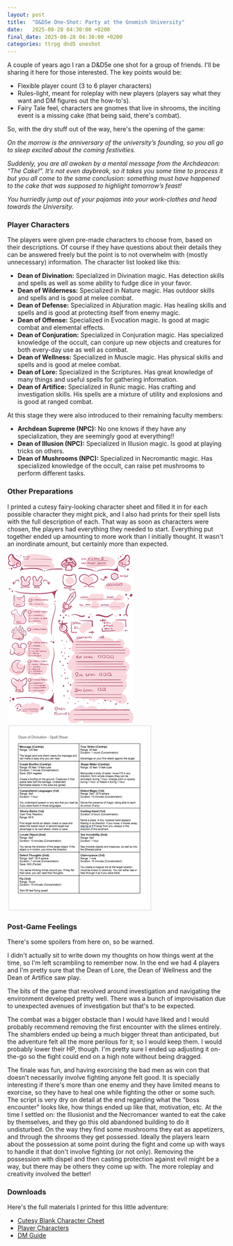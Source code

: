 ```yaml
---
layout: post
title:  "D&D5e One-Shot: Party at the Gnomish University"
date:   2025-08-28 04:30:00 +0200
final_date: 2025-08-28 04:30:00 +0200
categories: ttrpg dnd5 oneshot
---
```

A couple of years ago I ran a D&D5e one shot for a group of friends. I'll be sharing it here for those interested. The key points would be:
+ Flexible player count (3 to 6 player characters)
+ Rules-light, meant for roleplay with new players (players say what they want and DM figures out the how-to's).
+ Fairy Tale feel, characters are gnomes that live in shrooms, the inciting event is a missing cake (that being said, there's combat).

So, with the dry stuff out of the way, here's the opening of the game:

*On the morrow is the anniversary of the university’s founding, so you all go to sleep excited about the coming festivities.*

*Suddenly, you are all awoken by a mental message from the Archdeacon: “The Cake!”. It’s not even daybreak, so it takes you some time to process it but you all come to the same conclusion: something must have happened to the cake that was supposed to highlight tomorrow’s feast!*

*You hurriedly jump out of your pajamas into your work-clothes and head towards the University.*

### Player Characters ###

The players were given pre-made characters to choose from, based on their descriptions. Of course if they have questions about their details they can be answered freely but the point is to not overwhelm with (mostly unnecessary) information. The character list looked like this:
+ **Dean of Divination:** Specialized in Divination magic. Has detection skills and spells as well as some ability to fudge dice in your favor.
+ **Dean of Wilderness:** Specialized in Nature magic. Has outdoor skills and spells and is good at melee combat.
+ **Dean of Defense:** Specialized in Abjuration magic. Has healing skills and spells and is good at protecting itself from enemy magic.
+ **Dean of Offense:** Specialized in Evocation magic. Is good at magic combat and elemental effects.
+ **Dean of Conjuration:** Specialized in Conjuration magic. Has specialized knowledge of the occult, can conjure up new objects and creatures for both every-day use as well as combat.
+ **Dean of Wellness:** Specialized in Muscle magic. Has physical skills and spells and is good at melee combat.
+ **Dean of Lore:** Specialized in the Scriptures. Has great knowledge of many things and useful spells for gathering information.
+ **Dean of Artifice:** Specialized in Runic magic. Has crafting and investigation skills. His spells are a mixture of utility and explosions and is good at ranged combat.

At this stage they were also introduced to their remaining faculty members:
+ **Archdean Supreme (NPC):** No one knows if they have any specialization, they are seemingly good at everything!!
+ **Dean of Illusion (NPC):** Specialized in Illusion magic. Is good at playing tricks on others.
+ **Dean of Mushrooms (NPC):** Specialized in Necromantic magic. Has specialized knowledge of the occult, can raise pet mushrooms to perform different tasks.

### Other Preparations ###

I printed a cutesy fairy-looking character sheet and filled it in for each possible character they might pick, and I also had prints for their spell lists with the full description of each. That way as soon as characters were chosen, the players had everything they needed to start. Everything put together ended up amounting to more work than I initially thought. It wasn't an inordinate amount, but certainly more than expected.

[![Cutesy character sheet preview](/assets/images/mini_fairy_character_sheet.png)](/assets/files/fairy_character_sheet.png) ![Spell sheet preview](/assets/images/mini_fairy_spell_sheet.bmp)

### Post-Game Feelings ###

There's some spoilers from here on, so be warned. 

I didn't actually sit to write down my thoughts on how things went at the time, so I'm left scrambling to remember now. In the end we had 4 players and I'm pretty sure that the Dean of Lore, the Dean of Wellness and the Dean of Artifice saw play. 

The bits of the game that revolved around investigation and navigating the environment developed pretty well. There was a bunch of improvisation due to unexpected avenues of investigation but that's to be expected.

The combat was a bigger obstacle than I would have liked and I would probably recommend removing the first encounter with the slimes entirely. The shamblers ended up being a much bigger threat than anticipated, but the adventure felt all the more perilous for it; so I would keep them. I would probably lower their HP, though. I'm pretty sure I ended up adjusting it on-the-go so the fight could end on a high note without being dragged. 

The finale was fun, and having exorcising the bad men as win con that doesn't necessarily involve fighting anyone felt good. It is specially interesting if there's more than one enemy and they have limited means to exorcise, so they have to heal one while fighting the other or some such. The script is very dry on detail at the end regarding what the "boss encounter" looks like, how things ended up like that, motivation, etc. At the time I settled on: the Illusionist and the Necromancer wanted to eat the cake by themselves, and they go this old abandoned building to do it undisturbed. On the way they find some mushrooms they eat as appetizers, and through the shrooms they get possessed. Ideally the players learn about the possession at some point during the fight and come up with ways to handle it that don't involve fighting (or not only). Removing the possession with dispel and then casting protection against evil might be a way, but there may be others they come up with. The more roleplay and creativity involved the better!

### Downloads ###

Here's the full materials I printed for this little adventure:
+ [Cutesy Blank Character Cheet](/assets/files/fairy_character_sheet.png)
+ [Player Characters](/assets/files/fairy_characters.zip)
+ [DM Guide](/assets/files/fairy_oneshot_script.pdf)



